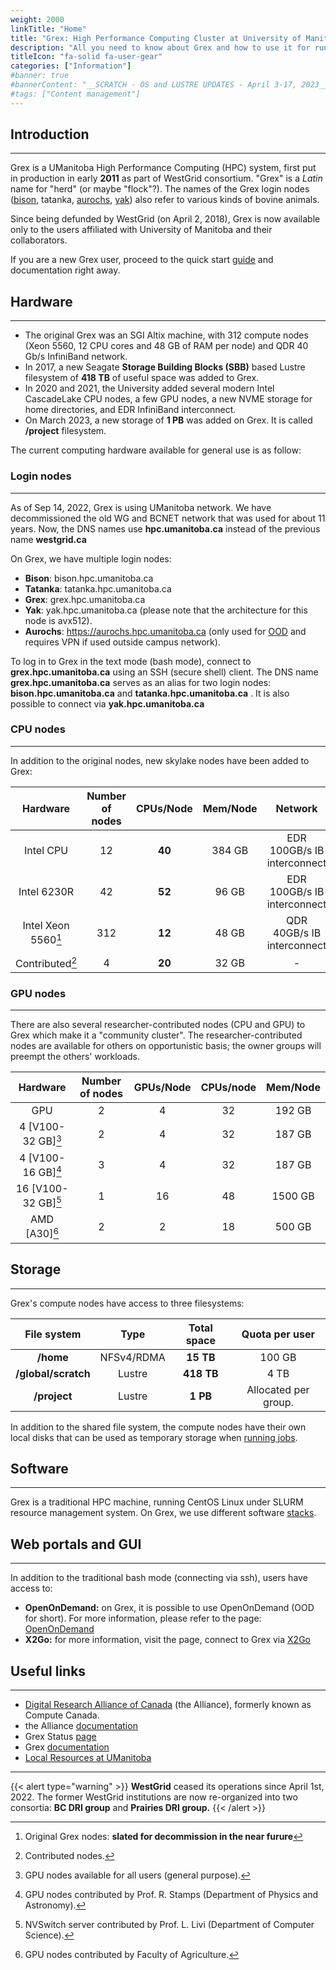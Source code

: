 ```yaml
---
weight: 2000
linkTitle: "Home"
title: "Grex: High Performance Computing Cluster at University of Manitoba"
description: "All you need to know about Grex and how to use it for running jobs"
titleIcon: "fa-solid fa-user-gear"
categories: ["Information"]
#banner: true
#bannerContent: "__SCRATCH - OS and LUSTRE UPDATES - April 3-17, 2023__"
#tags: ["Content management"]
---
```


## Introduction
---

Grex is a UManitoba High Performance Computing (HPC) system, first put in production in early __2011__ as part of WestGrid consortium. "Grex" is a _Latin_ name for "herd" (or maybe "flock"?). The names of the Grex login nodes ([bison](https://en.wikipedia.org/wiki/Bison "Bison"), tatanka, [aurochs](https://en.wikipedia.org/wiki/Aurochs "Aurochs"), [yak](https://en.wikipedia.org/wiki/Yak "Yak")) also refer to various kinds of bovine animals.

Since being defunded by WestGrid (on April 2, 2018), Grex is now available only to the users affiliated with University of Manitoba and their collaborators. 
<!--
The old WestGrid documentation, hosted on the WestGrid website became irrelevant after the Grex upgrade, so please visit Grex's current [documentation.](/) 
-->

<!--
Thus, if you are an experienced user in the previous "version" of Grex, you might benefit from reading this document: description of Grex [changes.](changes/linux-slurm-update)
-->

If you are a new Grex user, proceed to the quick start [guide](start-guide) and documentation right away.

## Hardware 
---

* The original Grex was an SGI Altix machine, with 312 compute nodes (Xeon 5560, 12 CPU cores and 48 GB of RAM per node) and QDR 40 Gb/s InfiniBand network. 
* In 2017, a new Seagate **Storage Building Blocks (SBB)** based Lustre filesystem of **418 TB** of useful space was added to Grex.
* In 2020 and 2021, the University added several modern Intel CascadeLake CPU nodes, a few GPU nodes, a new NVME storage for home directories, and EDR InfiniBand interconnect. 
* On March 2023, a new storage of **1 PB** was added on Grex. It is called **/project** filesystem. 

The current computing hardware available for general use is as follow:

### Login nodes
---

As of Sep 14, 2022, Grex is using UManitoba network. We have decommissioned the old WG and BCNET network that was used for about 11 years. Now, the DNS names use **hpc.umanitoba.ca** instead of the previous name **westgrid.ca**

On Grex, we have multiple login nodes:

* __Bison__: bison.hpc.umanitoba.ca
* __Tatanka__: tatanka.hpc.umanitoba.ca
* __Grex__: grex.hpc.umanitoba.ca
* __Yak__: yak.hpc.umanitoba.ca (please note that the architecture for this node is avx512).
* __Aurochs__: https://aurochs.hpc.umanitoba.ca (only used for [OOD](./ood) and requires VPN if used outside campus network).

To log in to Grex in the text mode (bash mode), connect to __grex.hpc.umanitoba.ca__ using an SSH (secure shell) client. The DNS name __grex.hpc.umanitoba.ca__ serves as an alias for two login nodes: __bison.hpc.umanitoba.ca__ and __tatanka.hpc.umanitoba.ca__ . It is also possible to connect via __yak.hpc.umanitoba.ca__

### CPU nodes
---

In addition to the original nodes, new skylake nodes have been added to Grex:

| Hardware            | Number of nodes | CPUs/Node | Mem/Node | Network |
| :-------:           | :-------------: | :-------: | :------: | :-----: |
| Intel CPU           | 12              | **40**    | 384 GB   | EDR 100GB/s IB interconnect |
| Intel 6230R         | 42              | **52**    |  96 GB   | EDR 100GB/s IB interconnect |
| Intel Xeon 5560[^1] | 312             | **12**    |  48 GB   | QDR 40GB/s IB interconnect  |
| Contributed[^2]     | 4               | **20**    |  32 GB   | -                           |

[^1]: Original Grex nodes: **slated for decommission in the near furure**
[^2]: Contributed nodes.

### GPU nodes
---

There are also several researcher-contributed nodes (CPU and GPU) to Grex which make it a "community cluster". The researcher-contributed nodes are available for others on opportunistic basis; the owner groups will preempt the others' workloads.

| Hardware            | Number of nodes | GPUs/Node | CPUs/node |Mem/Node |
| :-------:           | :-------------: | :-------: | :-------: |:------: |
| GPU                 | 2               | 4         | 32        | 192 GB  |
| 4 [V100-32 GB][^3]  | 2               | 4         | 32        | 187 GB  |
| 4 [V100-16 GB][^4]  | 3               | 4         | 32        | 187 GB  |
| 16 [V100-32 GB][^5] | 1               | 16        | 48        | 1500 GB |
| AMD [A30][^6]       | 2               | 2         | 18        | 500 GB  |

[^3]: GPU nodes available for all users (general purpose).
[^4]: GPU nodes contributed by Prof. R. Stamps (Department of Physics and Astronomy).
[^5]: NVSwitch server contributed by Prof. L. Livi (Department of Computer Science).
[^6]: GPU nodes contributed by Faculty of Agriculture.

## Storage
---

Grex's compute nodes have access to three filesystems:

<!--
- __/home__ filesystem, NFSv4/RDMA, **15 TB** total usable, 100 GB / user quota.
- __/global/scratch__ filesystem, Lustre, **418 TB** total usable, 4 TB / user quota.
-->

| File system         | Type        | Total space  | Quota per user   |
| :-----------:       | :----:      | :----------: | :--------------: |
| __/home__           | NFSv4/RDMA  | **15 TB**    | 100 GB           |
| __/global/scratch__ | Lustre      | **418 TB**   | 4 TB             |
| __/project__        | Lustre      | **1 PB**     | Allocated per group. |

In addition to the shared file system, the compute nodes have their own local disks that can be used as temporary storage when [running jobs](running-jobs).

<!--
There is a **10 GB/s** Ethernet connection between Grex and [CANARIE](https://www.canarie.ca/network/) network.
-->

## Software
---

Grex is a traditional HPC machine, running CentOS Linux under SLURM resource management system. On Grex, we use different software [stacks](software).

## Web portals and GUI
---

In addition to the traditional bash mode (connecting via ssh), users have access to:

* __OpenOnDemand:__ on Grex, it is possible to use OpenOnDemand (OOD for short). For more information, please refer to the page: [OpenOnDemand](./ood)
* __X2Go:__ for more information, visit the page, connect to Grex via [X2Go](connecting/#x2go)

## Useful links
---

* [Digital Research Alliance of Canada](https://alliancecan.ca/) (the Alliance), formerly known as Compute Canada.
* the Alliance [documentation](https://docs.alliancecan.ca/wiki/Main_Page)
* Grex Status [page](https://grex-status.netlify.app)
* Grex [documentation](/)
* [Local Resources at UManitoba](localit)

---

{{< alert type="warning" >}}
__WestGrid__ ceased its operations since April 1st, 2022. The former WestGrid institutions are now re-organized into two consortia: __BC DRI group__ and __Prairies DRI group.__
{{< /alert >}}

<!-- {{< treeview display="tree" />}} -->

<!-- Changes and update:
* 
*
*
-->
